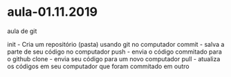 # aula-01.11.2019
 aula de git

 init - Cria um repositório (pasta) usando git no computador
 commit - salva a parte de seu código no computador
 push - envia o código commitado para o github
 clone - envia seu código para um novo computador
 pull - atualiza os códigos em seu computador que foram commitado em outro
